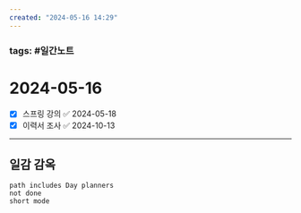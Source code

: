 ```yaml
---
created: "2024-05-16 14:29"
---
```


### tags: #일간노트
  
# 2024-05-16 
- [x] 스프링 강의 ✅ 2024-05-18
- [x] 이력서 조사 ✅ 2024-10-13
---  
## 일감 감옥  
```tasks  
path includes Day planners
not done  
short mode  
```